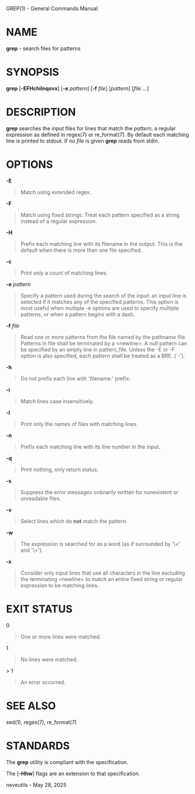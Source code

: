 GREP(1) - General Commands Manual

# NAME

**grep** - search files for patterns

# SYNOPSIS

**grep**
\[**-EFHchilnqsvx**]
\[**-e**&nbsp;*pattern*]
\[**-f**&nbsp;*file*]
\[*pattern*]
\[*file&nbsp;...*]

# DESCRIPTION

**grep**
searches the input files for lines that match the
*pattern*,
a regular expression as defined in
regex(7) or
re\_format(7).
By default each matching line is printed to stdout.
If no
*file*
is given
**grep**
reads from stdin.

# OPTIONS

**-E**

> Match using extended regex.

**-F**

> Match using fixed strings.
> Treat each pattern specified as a string instead of a regular
> expression.

**-H**

> Prefix each matching line with its filename in the output.
> This is the default when there is more than one file specified.

**-c**

> Print only a count of matching lines.

**-e** *pattern*

> Specify a pattern used during the search of the input: an input
> line is selected if it matches any of the specified patterns.
> This option is most useful when multiple -e options are used to
> specify multiple patterns, or when a pattern begins with a dash.

**-f** *file*

> Read one or more patterns from the file named by the pathname file.
> Patterns in file shall be terminated by a &lt;newline&gt;.
> A null pattern can be specified by an empty line in pattern\_file.
> Unless the -E or -F option is also specified, each pattern shall be
> treated as a BRE.
> (\`-').

**-h**

> Do not prefix each line with 'filename:' prefix.

**-i**

> Match lines case insensitively.

**-l**

> Print only the names of files with matching lines.

**-n**

> Prefix each matching line with its line number in the input.

**-q**

> Print nothing, only return status.

**-s**

> Suppress the error messages ordinarily written for nonexistent or unreadable
> files.

**-v**

> Select lines which do
> **not**
> match the pattern.

**-w**

> The expression is searched for as a word (as if surrounded by '&#92;&lt;' and '&#92;&gt;').

**-x**

> Consider only input lines that use all characters in the line excluding the
> terminating &lt;newline&gt; to match an entire fixed string or regular expression to
> be matching lines.

# EXIT STATUS

0

> One or more lines were matched.

1

> No lines were matched.

&gt; 1

> An error occurred.

# SEE ALSO

sed(1),
regex(7),
re\_format(7)

# STANDARDS

The
**grep**
utility is compliant with the
specification.

The
\[**-Hhw**]
flags are an extension to that specification.

neveutils - May 28, 2025
